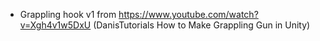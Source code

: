 - Grappling hook v1 from https://www.youtube.com/watch?v=Xgh4v1w5DxU (DanisTutorials How to Make Grappling Gun in Unity)